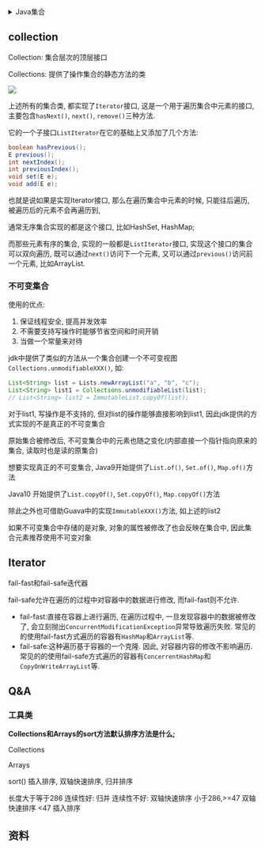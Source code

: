 <details>
<summary>Java集合</summary>
<!-- TOC -->

- [collection](#collection)
    - [不可变集合](#不可变集合)
- [Iterator](#iterator)
- [Q&A](#qa)
    - [工具类](#工具类)
- [资料](#资料)

<!-- /TOC -->
</details>

## collection

Collection: 集合层次的顶层接口

Collections: 提供了操作集合的静态方法的类

![](https://cdn.nlark.com/yuque/0/2021/png/159888/1615908024392-251efc0f-faf6-45c8-87c7-2b13ab366ec7.png)

上述所有的集合类, 都实现了`Iterator`接口, 这是一个用于遍历集合中元素的接口, 主要包含`hasNext()`, `next()`, `remove()`三种方法.

它的一个子接口`ListIterator`在它的基础上又添加了几个方法:

```Java
boolean hasPrevious();
E previous();
int nextIndex();
int previousIndex();
void set(E e);
void add(E e);
```

也就是说如果是实现Iterator接口, 那么在遍历集合中元素的时候, 只能往后遍历, 被遍历后的元素不会再遍历到,

通常无序集合实现的都是这个接口, 比如HashSet, HashMap;

而那些元素有序的集合, 实现的一般都是`ListIterator`接口, 实现这个接口的集合可以双向遍历, 既可以通过`next()`访问下一个元素, 又可以通过`previous()`访问前一个元素, 比如ArrayList.

### 不可变集合

使用的优点:

1. 保证线程安全, 提高并发效率
2. 不需要支持写操作时能够节省空间和时间开销
3. 当做一个常量来对待

jdk中提供了类似的方法从一个集合创建一个不可变视图`Collections.unmodifiableXXX()`, 如:

```Java
List<String> list = Lists.newArrayList("a", "b", "c");
List<String> list1 = Collections.unmodifiableList(list);
// List<String> list2 = ImmutableList.copyOf(list);
```

对于list1, 写操作是不支持的, 但对list的操作能够直接影响到list1, 因此jdk提供的方式实现的不是真正的不可变集合

原始集合被修改后, 不可变集合中的元素也随之变化(内部直接一个指针指向原来的集合, 读取时也是读的原集合)

想要实现真正的不可变集合, Java9开始提供了`List.of()`, `Set.of()`, `Map.of()`方法

Java10 开始提供了`List.copyOf()`, `Set.copyOf()`, `Map.copyOf()`方法

除此之外也可借助Guava中的实现`ImmutableXXX()`方法, 如上述的list2

如果不可变集合中存储的是对象, 对象的属性被修改了也会反映在集合中, 因此集合元素推荐使用不可变对象

## Iterator

fail-fast和fail-safe迭代器

fail-safe允许在遍历的过程中对容器中的数据进行修改, 而fail-fast则不允许.

* fail-fast:直接在容器上进行遍历, 在遍历过程中, 一旦发现容器中的数据被修改了, 会立刻抛出`ConcurrentModificationException`异常导致遍历失败. 常见的的使用fail-fast方式遍历的容器有`HashMap`和`ArrayList`等.
* fail-safe:这种遍历基于容器的一个克隆. 因此, 对容器内容的修改不影响遍历. 常见的的使用fail-safe方式遍历的容器有`ConcerrentHashMap`和`CopyOnWriteArrayList`等.

## Q&A

### 工具类

**Collections和Arrays的sort方法默认排序方法是什么;**

Collections


Arrays

sort()
插入排序, 双轴快速排序, 归并排序

长度大于等于286
  连续性好: 归并
  连续性不好: 双轴快速排序
小于286,>=47
  双轴快速排序
<47
  插入排序

## 资料


